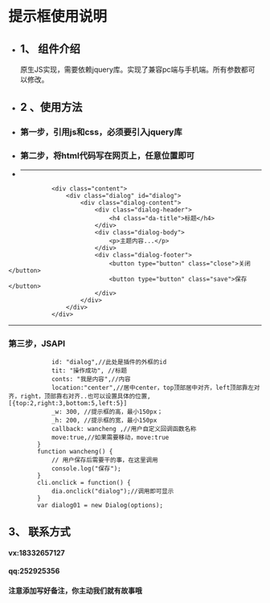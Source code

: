 # 提示框使用说明 #
+ ## 1、 组件介绍 ##
	原生JS实现，需要依赖jquery库。实现了兼容pc端与手机端。所有参数都可以修改。
+ ## 2 、使用方法
+ ### 第一步，引用js和css，必须要引入jquery库 ###
+ ### 第二步，将html代码写在网页上，任意位置即可 ###
+ ***
```
			<div class="content">
				<div class="dialog" id="dialog">
					<div class="dialog-content">
						<div class="dialog-header">
							<h4 class="da-title">标题</h4>
						</div>
						<div class="dialog-body">
							<p>主题内容...</p>
						</div>
						<div class="dialog-footer">
							<button type="button" class="close">关闭</button>
							<button type="button" class="save">保存</button>
						</div>
					</div>
				</div>
			</div>																																																																																																													
```	
***
### 第三步，JSAPI ###
```		var options = {
			id: "dialog",//此处是插件的外框的id
			tit: "操作成功", //标题
			conts: "我是内容",//内容
			location:"center",//居中center，top顶部居中对齐，left顶部靠左对齐，right，顶部靠右对齐..也可以设置具体的位置,[{top:2,right:3,bottom:5,left:5}]
			_w: 300, //提示框的高，最小150px；
			_h: 200, //提示框的宽，最小150px
			callback: wancheng ,//用户自定义回调函数名称
			move:true,//如果需要移动，move:true
		}
		function wancheng() {
			// 用户保存后需要干的事，在这里调用
			console.log("保存");
		}
		cli.onclick = function() {
			dia.onclick("dialog");//调用即可显示
		}
		var dialog01 = new Dialog(options);
```
## 3、 联系方式 ##
#### vx:18332657127 
#### qq:252925356 
#### 注意添加写好备注，你主动我们就有故事哦 
